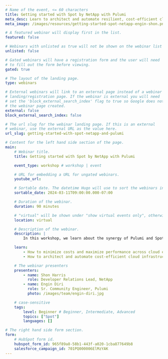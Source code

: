 ```yaml
---
# Name of the event, <= 60 characters
title: Getting started with Spot by NetApp with Pulumi
meta_desc: Learn to architect and automate resilient, cost-efficient cloud infrastructures using Pulumi's IaC capabilities with Spot's cloud optimization solutions.
meta_image: /images/resources/getting-started-spot-netapp-engin-shon.png

# A featured webinar will display first in the list.
featured: false

# Webinars with unlisted as true will not be shown on the webinar list
unlisted: false

# Gated webinars will have a registration form and the user will need
# to fill out the form before viewing.
gated: true

# The layout of the landing page.
type: webinars

# External webinars will link to an external page instead of a webinar
# landing/registration page. If the webinar is external you will need
# set the 'block_external_search_index' flag to true so Google does not index
# the webinar page created.
external: false
block_external_search_index: false

# The url slug for the webinar landing page. If this is an external
# webinar, use the external URL as the value here.
url_slug: getting-started-with-spot-netapp-and-pulumi

# Content for the left hand side section of the page.
main:
    # Webinar title.
    title: Getting started with Spot by NetApp with Pulumi

    event_type: workshop # workshop | event

    # URL for embedding a URL for ungated webinars.
    youtube_url:

    # Sortable date. The datetime Hugo will use to sort the webinars in date order.
    sortable_date: 2024-03-11T09:00:00.000-07:00

    # Duration of the webinar.
    duration: 90 minutes

    # "virtual" will be shown under "show virtual events only", otherwise shown as City, State (seattle, wa)
    location: virtual

    # Description of the webinar.
    description: |
        In this workshop, we learn about the synergy of Pulumi and Spot by NetApp. Learn to architect and automate resilient, cost-efficient cloud infrastructures using Pulumi's infrastructure-as-code capabilities in tandem with Spot's cloud optimization solutions. This session offers practical, hands-on experience in leveraging these powerful tools to minimize costs while maximizing performance across your cloud environments. Whether you're just starting out or are an experienced cloud professional, this workshop is designed to equip you with the knowledge and skills to effectively integrate Pulumi and Spot into your cloud strategy.

    learn:
        - How to minimize costs and maximize performance across cloud environments
        - How to architect and automate cost-efficient cloud infrastructure

    # The webinar presenters
    presenters:
        - name: Shon Harris
          role: Developer Relations Lead, NetApp
        - name: Engin Diri
          role: Sr. Community Engineer, Pulumi
          photo: /images/team/engin-diri.jpg

    # case-sensitive
    tags:
        level: Beginner # Beginner, Intermediate, Advanced
        topics: ["Spot"]
        languages: []

# The right hand side form section.
form:
    # HubSpot form id.
    hubspot_form_id: 965f89a8-58b1-443f-a020-1cba877649b8
    salesforce_campaign_id: 701PQ000006ElMzYAK
---
```

